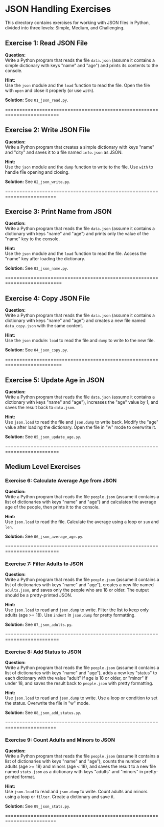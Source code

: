 # JSON Handling Exercises
This directory contains exercises for working with JSON files in Python, divided into three levels: Simple, Medium, and Challenging.

## Exercise 1: Read JSON File
**Question:**  
Write a Python program that reads the file `data.json` (assume it contains a simple dictionary with keys "name" and "age") and prints its contents to the console.

**Hint:**  
Use the `json` module and the `load` function to read the file. Open the file with `open` and close it properly (or use `with`).

**Solution:** See `01_json_read.py`.

=========================================================================

## Exercise 2: Write JSON File
**Question:**  
Write a Python program that creates a simple dictionary with keys "name" and "city" and saves it to a file named `info.json` as JSON.

**Hint:**  
Use the `json` module and the `dump` function to write to the file. Use `with` to handle file opening and closing.

**Solution:** See `02_json_write.py`.

========================================================================

## Exercise 3: Print Name from JSON
**Question:**  
Write a Python program that reads the file `data.json` (assume it contains a dictionary with keys "name" and "age") and prints only the value of the "name" key to the console.

**Hint:**  
Use the `json` module and the `load` function to read the file. Access the "name" key after loading the dictionary.

**Solution:** See `03_json_name.py`.

==========================================================================

## Exercise 4: Copy JSON File
**Question:**  
Write a Python program that reads the file `data.json` (assume it contains a dictionary with keys "name" and "age") and creates a new file named `data_copy.json` with the same content.

**Hint:**  
Use the `json` module: `load` to read the file and `dump` to write to the new file.

**Solution:** See `04_json_copy.py`.

==========================================================================

## Exercise 5: Update Age in JSON
**Question:**  
Write a Python program that reads the file `data.json` (assume it contains a dictionary with keys "name" and "age"), increases the "age" value by 1, and saves the result back to `data.json`.

**Hint:**  
Use `json.load` to read the file and `json.dump` to write back. Modify the "age" value after loading the dictionary. Open the file in "w" mode to overwrite it.

**Solution:** See `05_json_update_age.py`.

=========================================================================

## Medium Level Exercises

### Exercise 6: Calculate Average Age from JSON
**Question:**  
Write a Python program that reads the file `people.json` (assume it contains a list of dictionaries with keys "name" and "age") and calculates the average age of the people, then prints it to the console.

**Hint:**  
Use `json.load` to read the file. Calculate the average using a loop or `sum` and `len`.

**Solution:** See `06_json_average_age.py`.

=========================================================================

### Exercise 7: Filter Adults to JSON
**Question:**  
Write a Python program that reads the file `people.json` (assume it contains a list of dictionaries with keys "name" and "age"), creates a new file named `adults.json`, and saves only the people who are 18 or older. The output should be a pretty-printed JSON.

**Hint:**  
Use `json.load` to read and `json.dump` to write. Filter the list to keep only adults (age >= 18). Use `indent` in `json.dump` for pretty formatting.

**Solution:** See `07_json_adults.py`.

=========================================================================

### Exercise 8: Add Status to JSON
**Question:**  
Write a Python program that reads the file `people.json` (assume it contains a list of dictionaries with keys "name" and "age"), adds a new key "status" to each dictionary with the value "adult" if age is 18 or older, or "minor" if under 18, and saves the result back to `people.json` with pretty formatting.

**Hint:**  
Use `json.load` to read and `json.dump` to write. Use a loop or condition to set the status. Overwrite the file in "w" mode.

**Solution:** See `08_json_add_status.py`.

========================================================================

### Exercise 9: Count Adults and Minors to JSON
**Question:**  
Write a Python program that reads the file `people.json` (assume it contains a list of dictionaries with keys "name" and "age"), counts the number of adults (age >= 18) and minors (age < 18), and saves the result to a new file named `stats.json` as a dictionary with keys "adults" and "minors" in pretty-printed format.

**Hint:**  
Use `json.load` to read and `json.dump` to write. Count adults and minors using a loop or `filter`. Create a dictionary and save it.

**Solution:** See `09_json_stats.py`.

========================================================================
